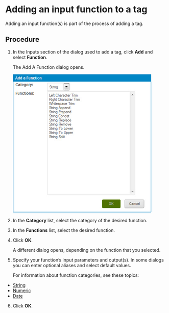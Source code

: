 # Adding an input function to a tag 

<head>
  <meta name="guidename" content="DataHub"/>
  <meta name="context" content="GUID-80ba9c1c-563a-4a8d-842c-6b4634f86c69"/>
</head>


Adding an input function\(s\) is part of the process of adding a tag.

## Procedure

1.  In the Inputs section of the dialog used to add a tag, click **Add** and select **Function**.

    The Add A Function dialog opens.

    ![Add A Function dialog](../Images/Models/mdm-db-model-data-quality-business-rule-add-function_a11ffd68-eab4-44d6-b2ca-bc6d077d77de.jpg)

2.  In the **Category** list, select the category of the desired function.

3.  In the **Functions** list, select the desired function.

4.  Click **OK**.

    A different dialog opens, depending on the function that you selected.

5.  Specify your function’s input parameters and output\(s\). In some dialogs you can enter optional aliases and select default values.

    For information about function categories, see these topics:

  - [String](/docs/Atomsphere/Integration/Process%20building/r-atm-String_functions_efef3d8f-b053-4cfd-aa5f-aa4e30ead17d.md)
 - [Numeric](/docs/Atomsphere/Integration/Process%20building/r-atm-Numeric_functions_9b70e31b-a97d-444e-b638-5a004a66b9ee.md)
 - [Date](/docs/Atomsphere/Integration/Process%20building/r-atm-Date_functions_e35e34c4-45f2-49ac-b1d7-4792114e52dc.md)


6.  Click **OK**.